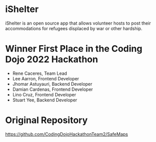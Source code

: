 # iShelter
iShelter is an open source app that allows volunteer hosts to post their accommodations for refugees displaced by war or other hardship. 

# Winner First Place in the Coding Dojo 2022 Hackathon
- Rene Caceres, Team Lead
- Lee Aarron, Frontend Developer
- Jhomar Astuyauri, Backend Developer
- Damian Cardenas, Frontend Developer
- Lino Cruz, Frontend Developer
- Stuart Yee, Backend Developer

# Original Repository
https://github.com/CodingDojoHackathonTeam2/SafeMaps
